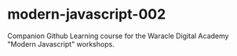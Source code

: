 # modern-javascript-002
Companion Github Learning course for the Waracle Digital Academy "Modern Javascript" workshops.
